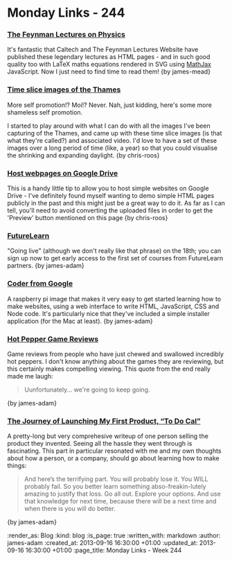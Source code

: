 Monday Links - 244
==================

### [The Feynman Lectures on Physics](http://feynmanlectures.caltech.edu/)

It's fantastic that Caltech and The Feynman Lectures Website have published these legendary lectures as HTML pages - and in such good quality too with LaTeX maths equations rendered in SVG using [MathJax](http://www.mathjax.org/) JavaScript. Now I just need to find time to read them! {by james-mead}


### [Time slice images of the Thames](http://chrisroos.co.uk/blog/2013-09-15-time-slice-images-of-the-thames)

More self promotion!? Moi!? Never. Nah, just kidding, here's some more shameless self promotion.

I started to play around with what I can do with all the images I've been capturing of the Thames, and came up with these time slice images (is that what they're called?) and associated video. I'd love to have a set of these images over a long period of time (like, a year) so that you could visualise the shrinking and expanding daylight. {by chris-roos}


### [Host webpages on Google Drive](https://googledrive.com/host/0B716ywBKT84AMXBENXlnYmJISlE/GoogleDriveHosting.html)

This is a handy little tip to allow you to host simple websites on Google Drive - I've definitely found myself wanting to demo simple HTML pages publicly in the past and this might just be a great way to do it. As far as I can tell, you'll need to avoid converting the uploaded files in order to get the 'Preview' button mentioned on this page {by chris-roos}


### [FutureLearn](https://www.futurelearn.com/)

"Going live" (although we don't really like that phrase) on the 18th; you can sign up now to get early access to the first set of courses from FutureLearn partners. {by james-adam}


### [Coder from Google](http://googlecreativelab.github.io/coder/)

A raspberry pi image that makes it very easy to get started learning how to make websites, using a web interface to write HTML, JavaScript, CSS and Node code. It's particularly nice that they've included a simple installer application (for the Mac at least). {by james-adam}


### [Hot Pepper Game Reviews](http://www.youtube.com/watch?v=cTMIgyUZDDk)

Game reviews from people who have just chewed and swallowed incredibly hot peppers. I don't know anything about the games they are reviewing, but this certainly makes compelling viewing. This quote from the end really made me laugh:

> Uunfortunately... we're going to keep going.

{by james-adam}


### [The Journey of Launching My First Product, “To Do Cal”](http://www.chrisnorstrom.com/2013/08/the-journey-of-launching-my-first-product-to-do-cal/)

A pretty-long but very comprehesive writeup of one person selling the product they invented. Seeing all the hassle they went through is fascinating. This part in particular resonated with me and my own thoughts about how a person, or a company, should go about learning how to make things:

> And here’s the terrifying part. You will probably lose it. You WILL probably fail. So you better learn something abso-freakin-lutely amazing to justify that loss. Go all out. Explore your options. And use that knowledge for next time, because there will be a next time and when there is you will do better.

{by james-adam}


:render_as: Blog
:kind: blog
:is_page: true
:written_with: markdown
:author: james-adam
:created_at: 2013-09-16 16:30:00 +01:00
:updated_at: 2013-09-16 16:30:00 +01:00
:page_title: Monday Links - Week 244
